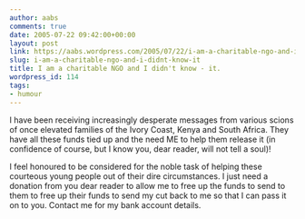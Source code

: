 ```yaml
---
author: aabs
comments: true
date: 2005-07-22 09:42:00+00:00
layout: post
link: https://aabs.wordpress.com/2005/07/22/i-am-a-charitable-ngo-and-i-didnt-know-it/
slug: i-am-a-charitable-ngo-and-i-didnt-know-it
title: I am a charitable NGO and I didn't know - it.
wordpress_id: 114
tags:
- humour
---
```


I have been receiving increasingly desperate messages from various scions of once elevated families of the Ivory Coast, Kenya and South Africa. They have all these funds tied up and the need ME to help them release it (in confidence of course, but I know you, dear reader, will not tell a soul)!

I feel honoured to be considered for the noble task of helping these courteous young people out of their dire circumstances. I just need a donation from you dear reader to allow me to free up the funds to send to them to free up their funds to send my cut back to me so that I can pass it on to you. Contact me for my bank account details.
